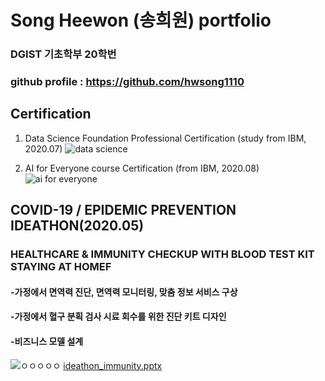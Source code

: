 # Song Heewon (송희원) portfolio

### DGIST 기초학부 20학번
### github profile : https://github.com/hwsong1110

## Certification 
1. Data Science Foundation Professional Certification (study from IBM, 2020.07)
![data science](https://user-images.githubusercontent.com/63955034/95966004-96c5a680-0e45-11eb-8c7e-4ab2ffed5069.PNG)

 2. AI for Everyone course Certification (from IBM, 2020.08)
![ai for everyone](https://user-images.githubusercontent.com/63955034/95965950-86153080-0e45-11eb-8ae7-bf751d3c16be.png)


 ## COVID-19 / EPIDEMIC PREVENTION IDEATHON(2020.05)
### HEALTHCARE & IMMUNITY CHECKUP WITH BLOOD TEST KIT STAYING AT HOMEF
#### -가정에서 면역력 진단, 면역력 모니터링, 맞춤 정보 서비스 구상
#### -가정에서 혈구 분획 검사 시료 회수를 위한 진단 키트 디자인
#### -비즈니스 모델 설계
![ㅇㅇㅇㅇㅇ](https://user-images.githubusercontent.com/63955034/95968819-e063c080-0e48-11eb-840d-0263dee58c42.PNG)
[ideathon_immunity.pptx](https://github.com/hwsong1110/introduce/files/5377594/ideathon_immunity.pptx)


